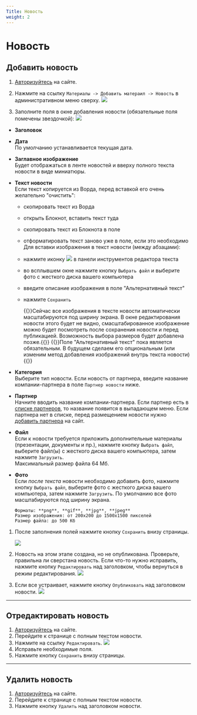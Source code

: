 ```yaml
---
Title: Новость
weight: 2
---
```


# Новость

## Добавить новость

1. [Авторизуйтесь](../auth) на сайте.

1. Нажмите на ссылку `Материалы -> Добавить матераил -> Новость` в административном меню сверху. ![](../img/create_news_link.png)

1. Заполните поля в окне добавления новости (обязательные поля помечены звездочкой): ![](../img/news_fields.png)
 
  - **Заголовок**  

  - **Дата**  
    По умолчанию устанавливается текущая дата.
  
  - **Заглавное изображение**  
    Будет отображаться в ленте новостей и вверху полного текста новости в виде миниатюры.  
  
  - **Текст новости**  
    Если текст копируется из Ворда, перед вставкой его очень желательно "очистить":
      - скопировать текст из Ворда
      - открыть Блокнот, вставить текст туда
      - скопировать текст из Блокнота в поле  
      - отформатировать текст заново уже в поле, если это необходимо   
    Для вставки изображения в текст новости (между абзацами):
      - нажмите иконку ![](../img/paste_image_icon.png) в панели инструментов редактора текста  
      - во всплывшем окне нажмите кнопку `Выбрать файл` и выберите фото с жесткого диска вашего компьютера   
      - введите описание изображения в поле "Альтернативный текст"
      - нажмите `Сохранить`    

        {{<hint info>}}Сейчас все изображения в тексте новости автоматически масштабируются под ширину экрана. В окне редактирования новости этого будет не видно, смасштабированное изображение можно будет посмотреть после сохранения новости и перед публикацией. Возможность выбора размеров будет добавлена позже.{{</hint>}}
        {{<hint info>}}Поле "Альтернативный текст" пока является обязательным. В будущем сделаем его опциональным (или изменим метод добавления изображений внутрь текста новости){{</hint>}}


  - **Категория**  
    Выберите тип новости. Если новость от партнера, введите название компании-партнера в поле `Партнер новости` ниже. 

  - **Партнер**    
    Начните вводить название компании-партнера. Если партнер есть в [списке партнеров](http://zzr.ru/partners), то название появится в выпадающем меню. Если партнера нет в списке, перед размещением новости нужно [добавить партнера](../partner) на сайт.
    
  - **Файл**  
    Если к новости требуется приложить дополнительные материалы (презентации, документы и пр.), нажмите кнопку `Выбрать файл`, выберите файл(ы) с жесткого диска вашего компьютера, затем нажмите `Загрузить`.  
    Максимальный размер файла 64 Мб.

  - **Фото**  
    Если *после текста* новости необходимо добавить фото, нажмите кнопку `Выбрать файл`, выберите фото с жесткого диска вашего компьютера, затем нажмите `Загрузить`. По умолчанию все фото масштабируются под ширину экрана.

        Форматы: **png**, **gif**, **jpg**, **jpeg**  
        Размер изображения: от 200x200 до 1500x1500 пикселей  
        Размер файла: до 500 Кб    
   
1. После заполнения полей нажмите кнопку `Сохранить` внизу страницы.  

	![](../img/save_content_button.png)

1. Новость на этом этапе создана, но не опубликована. Проверьте, правильна ли сверстана новость. Если что-то нужно исправить, нажмите кнопку `Редактировать` над заголовком, чтобы вернуться в режим редактирования.
    ![](../img/news_edit.png)

1. Если все устраивает, нажмите кнопку `Опубликовать` над заголовком новости.
    ![](../img/news_publish.png)

---------------------------------------------------------------------------------------------

## Отредактировать новость

1. [Авторизуйтесь](../auth) на сайте.
1. Перейдите к странице с полным текстом новости.
1. Нажмите на ссылку `Редактировать`. ![](../img/news_edit.png)
1. Исправьте необходимые поля.
1. Нажмите кнопку `Сохранить` внизу страницы.

---------------------------------------------------------------------------------------------

## Удалить новость

1. [Авторизуйтесь](../auth) на сайте.
1. Перейдите к странице с полным текстом новости.
1. Нажмите кнопку `Удалить` над заголовком новости. ![]()
